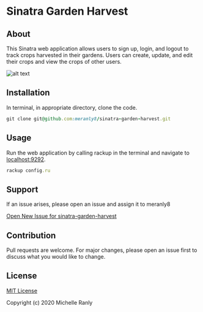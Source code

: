 # Sinatra Garden Harvest
## About
This Sinatra web application allows users to sign up, login, and logout to track crops harvested in their gardens. Users can create, update, and edit their crops and view the crops of other users.

![alt text][logo]

[logo]: https://i.imgur.com/b8lUeeV.jpeg "Garden haul"

## Installation
In terminal, in appropriate directory, clone the code.
```ruby
git clone git@github.com:meranly8/sinatra-garden-harvest.git
```

## Usage
Run the web application by calling rackup in the terminal and navigate to [localhost:9292](localhost:9292/).
```ruby
rackup config.ru
```

## Support
If an issue arises, please open an issue and assign it to meranly8

[Open New Issue for sinatra-garden-harvest](https://github.com/meranly8/sinatra-garden-harvest/issues/new)

## Contribution
Pull requests are welcome. For major changes, please open an issue first to discuss what you would like to change.

## License
[MIT License](https://choosealicense.com/licenses/mit/)

Copyright (c) 2020 Michelle Ranly
